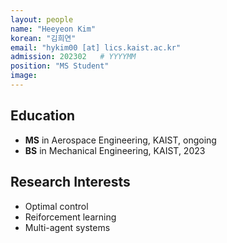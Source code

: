 ```yaml
---
layout: people
name: "Heeyeon Kim"
korean: "김희연"
email: "hykim00 [at] lics.kaist.ac.kr"
admission: 202302   # YYYYMM
position: "MS Student"
image:
---
```


## Education

- **MS** in Aerospace Engineering, KAIST, ongoing
- **BS** in Mechanical Engineering, KAIST, 2023

## Research Interests

- Optimal control
- Reiforcement learning
- Multi-agent systems